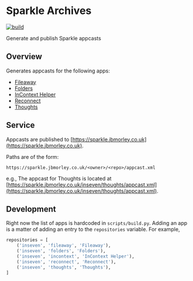 # Sparkle Archives

[![build](https://github.com/inseven/sparkle-archives/actions/workflows/build.yaml/badge.svg)](https://github.com/inseven/sparkle-archives/actions/workflows/build.yaml)

Generate and publish Sparkle appcasts

## Overview

Generates appcasts for the following apps:

- [Fileaway](https://fileaway.jbmorley.co.uk)
- [Folders](https://folders.jbmorley.co.uk)
- [InContext Helper](https://incontext.jbmorley.co.uk)
- [Reconnect](https://reconnect.jbmorley.co.uk)
- [Thoughts](https://thoughts.jbmorley.co.uk)

## Service

Appcasts are published to [https://sparkle.jbmorley.co.uk](https://sparkle.jbmorley.co.uk).

Paths are of the form:

```
https://sparkle.jbmorley.co.uk/<owner>/<repo>/appcast.xml
```

e.g., The appcast for Thoughts is located at [https://sparkle.jbmorley.co.uk/inseven/thoughts/appcast.xml](https://sparkle.jbmorley.co.uk/inseven/thoughts/appcast.xml).

## Development

Right now the list of apps is hardcoded in `scripts/build.py`. Adding an app is a matter of adding an entry to the `repositories` variable. For example,

```python
repositories = [
    ('inseven', 'fileaway', 'Fileaway'),
    ('inseven', 'folders', 'Folders'),
    ('inseven', 'incontext', 'InContext Helper'),
    ('inseven', 'reconnect', 'Reconnect'),
    ('inseven', 'thoughts', 'Thoughts'),
]
```

